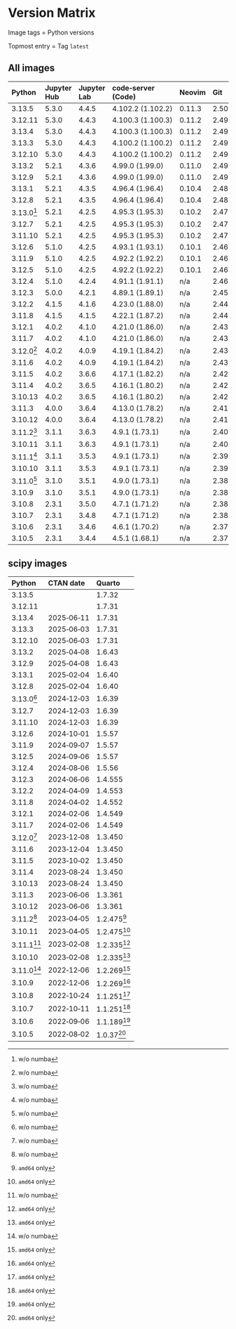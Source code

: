 # Version Matrix

Image tags = Python versions

Topmost entry = Tag `latest`

## All images

| Python     | Jupyter Hub | Jupyter Lab | code‑server (Code) | Neovim | Git    | Git LFS | Pandoc | Linux distro |
|:-----------|:------------|:------------|:-------------------|:-------|:-------|:--------|:-------|:-------------|
| 3.13.5     | 5.3.0       | 4.4.5       | 4.102.2 (1.102.2)  | 0.11.3 | 2.50.1 | 3.7.0   | 3.6.3  | Debian 12    |
| 3.12.11    | 5.3.0       | 4.4.3       | 4.100.3 (1.100.3)  | 0.11.2 | 2.49.0 | 3.6.1   | 3.6.3  | Debian 12    |
| 3.13.4     | 5.3.0       | 4.4.3       | 4.100.3 (1.100.3)  | 0.11.2 | 2.49.0 | 3.6.1   | 3.6.3  | Debian 12    |
| 3.13.3     | 5.3.0       | 4.4.3       | 4.100.2 (1.100.2)  | 0.11.2 | 2.49.0 | 3.6.1   | 3.6.3  | Debian 12    |
| 3.12.10    | 5.3.0       | 4.4.3       | 4.100.2 (1.100.2)  | 0.11.2 | 2.49.0 | 3.6.1   | 3.6.3  | Debian 12    |
| 3.13.2     | 5.2.1       | 4.3.6       | 4.99.0 (1.99.0)    | 0.11.0 | 2.49.0 | 3.6.1   | 3.4    | Debian 12    |
| 3.12.9     | 5.2.1       | 4.3.6       | 4.99.0 (1.99.0)    | 0.11.0 | 2.49.0 | 3.6.1   | 3.4    | Debian 12    |
| 3.13.1     | 5.2.1       | 4.3.5       | 4.96.4 (1.96.4)    | 0.10.4 | 2.48.1 | 3.6.1   | 3.4    | Debian 12    |
| 3.12.8     | 5.2.1       | 4.3.5       | 4.96.4 (1.96.4)    | 0.10.4 | 2.48.1 | 3.6.1   | 3.4    | Debian 12    |
| 3.13.0[^1] | 5.2.1       | 4.2.5       | 4.95.3 (1.95.3)    | 0.10.2 | 2.47.1 | 3.6.0   | 3.4    | Debian 12    |
| 3.12.7     | 5.2.1       | 4.2.5       | 4.95.3 (1.95.3)    | 0.10.2 | 2.47.1 | 3.6.0   | 3.4    | Debian 12    |
| 3.11.10    | 5.2.1       | 4.2.5       | 4.95.3 (1.95.3)    | 0.10.2 | 2.47.1 | 3.6.0   | 3.4    | Debian 12    |
| 3.12.6     | 5.1.0       | 4.2.5       | 4.93.1 (1.93.1)    | 0.10.1 | 2.46.2 | 3.5.1   | 3.2    | Debian 12    |
| 3.11.9     | 5.1.0       | 4.2.5       | 4.92.2 (1.92.2)    | 0.10.1 | 2.46.0 | 3.5.1   | 3.2    | Debian 12    |
| 3.12.5     | 5.1.0       | 4.2.5       | 4.92.2 (1.92.2)    | 0.10.1 | 2.46.0 | 3.5.1   | 3.2    | Debian 12    |
| 3.12.4     | 5.1.0       | 4.2.4       | 4.91.1 (1.91.1)    | n/a    | 2.46.0 | 3.5.1   | 3.2    | Debian 12    |
| 3.12.3     | 5.0.0       | 4.2.1       | 4.89.1 (1.89.1)    | n/a    | 2.45.2 | 3.5.1   | 3.1.11 | Debian 12    |
| 3.12.2     | 4.1.5       | 4.1.6       | 4.23.0 (1.88.0)    | n/a    | 2.44.0 | 3.5.1   | 3.1.11 | Debian 12    |
| 3.11.8     | 4.1.5       | 4.1.5       | 4.22.1 (1.87.2)    | n/a    | 2.44.0 | 3.5.1   | 3.1.11 | Debian 12    |
| 3.12.1     | 4.0.2       | 4.1.0       | 4.21.0 (1.86.0)    | n/a    | 2.43.0 | 3.4.1   | 3.1.11 | Debian 12    |
| 3.11.7     | 4.0.2       | 4.1.0       | 4.21.0 (1.86.0)    | n/a    | 2.43.0 | 3.4.1   | 3.1.11 | Debian 12    |
| 3.12.0[^1] | 4.0.2       | 4.0.9       | 4.19.1 (1.84.2)    | n/a    | 2.43.0 | 3.4.0   | 3.1.1  | Debian 12    |
| 3.11.6     | 4.0.2       | 4.0.9       | 4.19.1 (1.84.2)    | n/a    | 2.43.0 | 3.4.0   | 3.1.1  | Debian 12    |
| 3.11.5     | 4.0.2       | 3.6.6       | 4.17.1 (1.82.2)    | n/a    | 2.42.0 | 3.4.0   | 3.1.1  | Debian 12    |
| 3.11.4     | 4.0.2       | 3.6.5       | 4.16.1 (1.80.2)    | n/a    | 2.42.0 | 3.4.0   | 3.1.1  | Debian 12    |
| 3.10.13    | 4.0.2       | 3.6.5       | 4.16.1 (1.80.2)    | n/a    | 2.42.0 | 3.4.0   | 3.1.1  | Debian 12    |
| 3.11.3     | 4.0.0       | 3.6.4       | 4.13.0 (1.78.2)    | n/a    | 2.41.0 | 3.3.0   | 3.1.1  | Debian 11    |
| 3.10.12    | 4.0.0       | 3.6.4       | 4.13.0 (1.78.2)    | n/a    | 2.41.0 | 3.3.0   | 3.1.1  | Debian 11    |
| 3.11.2[^1] | 3.1.1       | 3.6.3       | 4.9.1 (1.73.1)     | n/a    | 2.40.0 | 3.3.0   | 2.19.2 | Debian 11    |
| 3.10.11    | 3.1.1       | 3.6.3       | 4.9.1 (1.73.1)     | n/a    | 2.40.0 | 3.3.0   | 2.19.2 | Debian 11    |
| 3.11.1[^1] | 3.1.1       | 3.5.3       | 4.9.1 (1.73.1)     | n/a    | 2.39.1 | 3.3.0   | 2.19.2 | Debian 11    |
| 3.10.10    | 3.1.1       | 3.5.3       | 4.9.1 (1.73.1)     | n/a    | 2.39.1 | 3.3.0   | 2.19.2 | Debian 11    |
| 3.11.0[^1] | 3.1.0       | 3.5.1       | 4.9.0 (1.73.1)     | n/a    | 2.38.1 | 3.3.0   | 2.19.2 | Debian 11    |
| 3.10.9     | 3.1.0       | 3.5.1       | 4.9.0 (1.73.1)     | n/a    | 2.38.1 | 3.3.0   | 2.19.2 | Debian 11    |
| 3.10.8     | 2.3.1       | 3.5.0       | 4.7.1 (1.71.2)     | n/a    | 2.38.1 | 3.2.0   | 2.19.2 | Debian 11    |
| 3.10.7     | 2.3.1       | 3.4.8       | 4.7.1 (1.71.2)     | n/a    | 2.38.0 | 3.2.0   | 2.19.2 | Debian 11    |
| 3.10.6     | 2.3.1       | 3.4.6       | 4.6.1 (1.70.2)     | n/a    | 2.37.3 | 3.2.0   | 2.19.2 | Debian 11    |
| 3.10.5     | 2.3.1       | 3.4.4       | 4.5.1 (1.68.1)     | n/a    | 2.37.1 | 3.2.0   | 2.18   | Debian 11    |

## scipy images

| Python     | CTAN date  | Quarto      |
|:-----------|:-----------|:------------|
| 3.13.5     |            | 1.7.32      |
| 3.12.11    |            | 1.7.31      |
| 3.13.4     | 2025‑06‑11 | 1.7.31      |
| 3.13.3     | 2025‑06‑03 | 1.7.31      |
| 3.12.10    | 2025‑06‑03 | 1.7.31      |
| 3.13.2     | 2025‑04‑08 | 1.6.43      |
| 3.12.9     | 2025‑04‑08 | 1.6.43      |
| 3.13.1     | 2025‑02‑04 | 1.6.40      |
| 3.12.8     | 2025‑02‑04 | 1.6.40      |
| 3.13.0[^1] | 2024‑12‑03 | 1.6.39      |
| 3.12.7     | 2024‑12‑03 | 1.6.39      |
| 3.11.10    | 2024‑12‑03 | 1.6.39      |
| 3.12.6     | 2024‑10‑01 | 1.5.57      |
| 3.11.9     | 2024‑09‑07 | 1.5.57      |
| 3.12.5     | 2024‑09‑06 | 1.5.57      |
| 3.12.4     | 2024‑08‑06 | 1.5.56      |
| 3.12.3     | 2024‑06‑06 | 1.4.555     |
| 3.12.2     | 2024‑04‑09 | 1.4.553     |
| 3.11.8     | 2024‑04‑02 | 1.4.552     |
| 3.12.1     | 2024‑02‑06 | 1.4.549     |
| 3.11.7     | 2024‑02‑06 | 1.4.549     |
| 3.12.0[^1] | 2023‑12‑08 | 1.3.450     |
| 3.11.6     | 2023‑12‑04 | 1.3.450     |
| 3.11.5     | 2023‑10‑02 | 1.3.450     |
| 3.11.4     | 2023‑08‑24 | 1.3.450     |
| 3.10.13    | 2023‑08‑24 | 1.3.450     |
| 3.11.3     | 2023‑06‑06 | 1.3.361     |
| 3.10.12    | 2023‑06‑06 | 1.3.361     |
| 3.11.2[^1] | 2023‑04‑05 | 1.2.475[^2] |
| 3.10.11    | 2023‑04‑05 | 1.2.475[^2] |
| 3.11.1[^1] | 2023‑02‑08 | 1.2.335[^2] |
| 3.10.10    | 2023‑02‑08 | 1.2.335[^2] |
| 3.11.0[^1] | 2022‑12‑06 | 1.2.269[^2] |
| 3.10.9     | 2022‑12‑06 | 1.2.269[^2] |
| 3.10.8     | 2022‑10‑24 | 1.1.251[^2] |
| 3.10.7     | 2022‑10‑11 | 1.1.251[^2] |
| 3.10.6     | 2022‑09‑06 | 1.1.189[^2] |
| 3.10.5     | 2022‑08‑02 | 1.0.37[^2]  |

[^1]: w/o numba  
[^2]: `amd64` only
